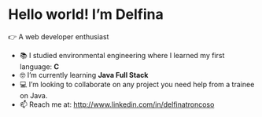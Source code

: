# Hello world! I’m Delfina

:point_right: A web developer enthusiast

- :books: I studied environmental engineering where I learned my first language: **C**
- :nerd_face: I’m currently learning **Java Full Stack**
- :computer: I’m looking to collaborate on any project you need help from a trainee on Java. 
- 📫 Reach me at: http://www.linkedin.com/in/delfinatroncoso

<!---
delfi23/delfi23 is a ✨ special ✨ repository because its `README.md` (this file) appears on your GitHub profile.
You can click the Preview link to take a look at your changes.
--->
